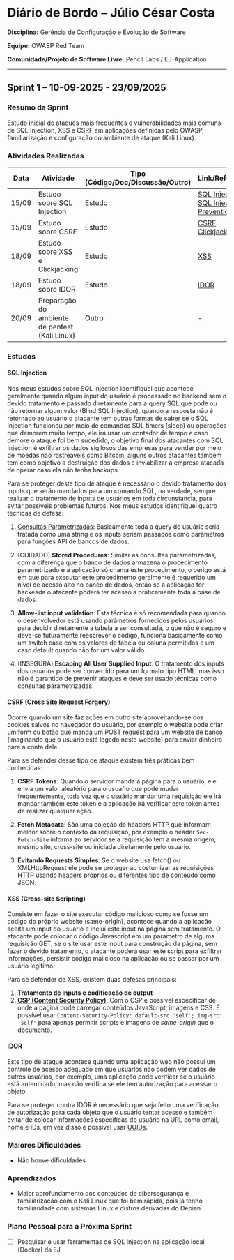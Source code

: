 # Diário de Bordo – Júlio César Costa

**Disciplina:** Gerência de Configuração e Evolução de Software

**Equipe:** OWASP Red Team

**Comunidade/Projeto de Software Livre:** Pencil Labs / EJ-Application

---

## Sprint 1 – 10-09-2025 - 23/09/2025

### Resumo da Sprint

Estudo inicial de ataques mais frequentes e vulnerabilidades mais comuns de SQL Injection, XSS e CSRF em aplicações definidas pelo OWASP, familiarização e configuração do ambiente de ataque (Kali Linux).

### Atividades Realizadas

| Data  | Atividade                                   | Tipo (Código/Doc/Discussão/Outro) | Link/Referência | Status    |
| ----- | ------------------------------------------- | --------------------------------- | --------------- | --------- |
| 15/09 | Estudo sobre SQL Injection            | Estudo                            | [SQL Injection](https://owasp.org/www-community/attacks/SQL_Injection)<br>[SQL Injection Prevention](https://cheatsheetseries.owasp.org/cheatsheets/SQL_Injection_Prevention_Cheat_Sheet.html#defense-option-1-prepared-statements-with-parameterized-queries)               | Concluído |
| 15/09 | Estudo sobre CSRF | Estudo | [CSRF](https://developer.mozilla.org/en-US/docs/Web/Security/Attacks/CSRF)<br>[Clickjacking](https://developer.mozilla.org/en-US/docs/Web/Security/Attacks/Clickjacking) | Concluído |
| 18/09 | Estudo sobre XSS e Clickjacking | Estudo | [XSS](https://developer.mozilla.org/en-US/docs/Web/Security/Attacks/XSS)  | Concluído |
| 18/09 | Estudo sobre IDOR | Estudo | [IDOR](https://developer.mozilla.org/en-US/docs/Web/Security/Attacks/IDOR) | Concluído |
| 20/09 | Preparação do ambiente de pentest (Kali Linux) | Outro | - | Concluído |

### Estudos

#### SQL Injection

Nos meus estudos sobre SQL injection identifiquei que acontece geralmente quando algum input do usuário é processado no backend sem o devido tratamento e passado diretamente para a query SQL que pode ou não retornar algum valor (Blind SQL Injection), quando a resposta não é retornado ao usuário o atacante tem outras formas de saber se o SQL Injection funcionou por meio de comandos SQL timers (sleep) ou operações que demorem muito tempo, ele irá usar um contador de tempo e caso demore o ataque foi bem sucedido, o objetivo final dos atacantes com SQL Injection é exfiltrar os dados sigilosos das empresas para vender por meio de moedas não rastreáveis como Bitcoin, alguns outros atacantes também tem como objetivo a destruição dos dados e inviabilizar a empresa atacada de operar caso ela não tenha backups.

Para se proteger deste tipo de ataque é necessário o devido tratamento dos inputs que serão mandados para um comando SQL, na verdade, sempre realizar o tratamento de inputs de usuários em toda circunstancia, para evitar possíveis problemas futuros. Nos meus estudos identifiquei quatro técnicas de defesa:

1. [Consultas Parametrizadas](https://cheatsheetseries.owasp.org/cheatsheets/Query_Parameterization_Cheat_Sheet.html): Basicamente toda a query do usuário seria tratada como uma string e os inputs seriam passados como parâmetros para funções API de bancos de dados.

2. (CUIDADO) **Stored Procedures**: Similar as consultas parametrizadas, com a diferença que o banco de dados armazena o procedimento parametrizado e a aplicação só chama este procedimento, o perigo está em que para executar este procedimento geralmente é requerido um nível de acesso alto no banco de dados, então se a aplicação for hackeada o atacante poderá ter acesso a praticamente toda a base de dados.

3. **Allow-list input validation**: Esta técnica é só recomendada para quando o desenvolvedor está usando parâmetros fornecidos pelos usuários para decidir diretamente a tabela a ser consultada, o que não é seguro e deve-se futuramente reescrever o código, funciona basicamente como um switch case com os valores de tabela ou coluna permitidos e um caso default quando não for um valor válido.

4. (INSEGURA) **Escaping All User Supplied Input**: O tratamento dos inputs dos usuários pode ser convertido para um formato tipo HTML, mas isso não é garantido de prevenir ataques e deve ser usado técnicas como consultas parametrizadas.

#### CSRF (Cross Site Request Forgery)

Ocorre quando um site faz ações em outro site aproveitando-se dos cookies salvos no navegador do usuário, por exemplo o website pode criar um form ou botão que manda um POST request para um website de banco (imaginando que o usuário está logado neste website) para enviar dinheiro para a conta dele.

Para se defender desse tipo de ataque existem três práticas bem conhecidas:

1. **CSRF Tokens**: Quando o servidor manda a página para o usuário, ele envia um valor aleatório para o usuaŕio que pode mudar frequentemente, toda vez que o usuário mandar uma requisição ele irá mandar também este token e a aplicação irá verificar este token antes de realizar qualquer ação.

2. **Fetch Metadata**: São uma coleção de headers HTTP que informam melhor sobre o contexto da requisição, por exemplo o header `Sec-Fetch-Site` informa ao servidor se a requisição tem a mesma origem, mesmo site, cross-site ou iniciada diretamente pelo usuário.

3. **Evitando Requests Simples**: Se o website usa fetch() ou XMLHttpRequest ele pode se proteger ao costumizar as requisições HTTP usando headers próprios ou diferentes tipo de conteúdo como JSON.

#### XSS (Cross-site Scripting)

Consiste em fazer o site executar código malicioso como se fosse um código do próprio website (same-origin), acontece quando a aplicação aceita um input do usuário e incluí este input na página sem tratamento. O atacante pode colocar o código Javascript em um parametro de alguma requisição GET, se o site usar este input para construção da página, sem fazer o devido tratamento, o atacante poderá usar este script para exfiltrar informações, persistir código malicioso na aplicação ou se passar por um usuário legitimo.

Para se defender de XSS, existem duas defesas principais:

1. **Tratamento de inputs e codificação de output**
2. [**CSP (Content Security Policy)**](https://developer.mozilla.org/en-US/docs/Web/HTTP/Guides/CSP): Com o CSP é possível especificar de onde a página pode carregar conteúdos JavaScript, imagens e CSS. É possível usar `Content-Security-Policy: default-src 'self'; img-src: 'self'` para apenas permitir scripts e imagens de *same-origin* que o documento.

#### IDOR

Este tipo de ataque acontece quando uma aplicação web não possuí um controle de acesso adequado em que usuários não podem ver dados de outros usuários, por exemplo, uma aplicação pode verificar se o usuário está autenticado, mas não verifica se ele tem autorização para acessar o objeto.

Para se proteger contra IDOR é necessário que seja feito uma verificação de autorização para cada objeto que o usuário tentar acesso e também evitar de colocar informações especificas do usuário na URL como email, nome e IDs, em vez disso é possível usar [UUIDs](https://developer.mozilla.org/en-US/docs/Glossary/UUID).

### Maiores Dificuldades

* Não houve dificuldades

### Aprendizados

* Maior aprofundamento dos conteúdos de cibersegurança e familiarização com o Kali Linux que foi bem rápida, pois já tenho familiaridade com sistemas Linux e distros derivadas do Debian

### Plano Pessoal para a Próxima Sprint

* [ ] Pesquisar e usar ferramentas de SQL Injection na aplicação local (Docker) da EJ